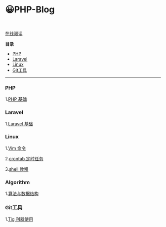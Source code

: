 # 😀PHP-Blog

<br>

[在线阅读](https://treestreetcat.github.io/PHP-Blog/)



**目录**

- [PHP](#PHP)
- [Laravel](#Laravel)
- [Linux](#Linux)
- [Git工具](#Git工具)

  



***



### PHP
1.[PHP 基础](docs/PHP/PHP基础.md)



### Laravel

1.[Laravel 基础](docs/Laravel/Laravel基础.md)



### Linux
1.[Vim 命令](docs/Linux/vim/Vim命令.md)

2.[crontab 定时任务](docs/Linux/crontab/crontab.md)

3.[shell 教程](docs/Linux/shell/shell.md)



### Algorithm

1.[算法与数据结构](docs/Algorithm/algorithm.md)




### Git工具

1.[Tig 利器使用](docs/Git/Tig利器使用.md)




